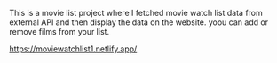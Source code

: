 This is a movie list project where I fetched movie watch list data from          
external API and then display the data on the website. yoou can add or remove films from your list.                                                                                                                                  
 
https://moviewatchlist1.netlify.app/    
